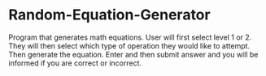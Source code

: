 # Random-Equation-Generator
Program that generates math equations.
User will first select level 1 or 2.
They will then select which type of operation they would like to attempt.
Then generate the equation.
Enter and then submit answer and you will be informed if you are correct or incorrect.
